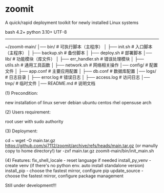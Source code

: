 # zoomit
A quick/rapid deployment toolkit for newly installed Linux systems

bash 4.2+
python 3.10+
UTF-8

---
~/zoomit-main/
│── bin/ # 可执行脚本（主程序）
│ ├── init.sh # 入口脚本（主程序）
│ ├── backup.sh # 备份脚本
│ ├── deploy.sh # 部署脚本
│── lib/ # 功能模块（库文件）
│ ├── err_handler.sh # 错误处理模块
│ ├── utils.sh # 通用工具函数
│ ├── network.sh # 网络相关操作
│── config/ # 配置文件
│ ├── app.conf # 主要应用配置
│ ├── db.conf # 数据库配置
│── logs/ # 日志目录
│ ├── error.log # 错误日志
│ ├── access.log # 访问日志
│── tmp/ # 临时文件
│── README.md # 说明文档


(1) Precondition:

new installation of linux server
debian
ubuntu
centos
rhel
opensuse
arch


(2) Users requirement:

root
user with sudo authority


(3) Deployment:

cd ~
wget -O main.tar.gz https://github.com/sj7112/zoomit/archive/refs/heads/main.tar.gz
   (or manully copy to home directory!)
tar -zxf main.tar.gz
zoomit-main/bin/init_main.sh


(4) Features:
  fix_shell_locale - reset language if needed
  install_py_venv  - create venv (if there's no python env. auto install standalone version)
  install_pip      - choose the fastest mirror, configure pip
  update_source    - choose the fastest mirror, configure package management



Still under development!!!
